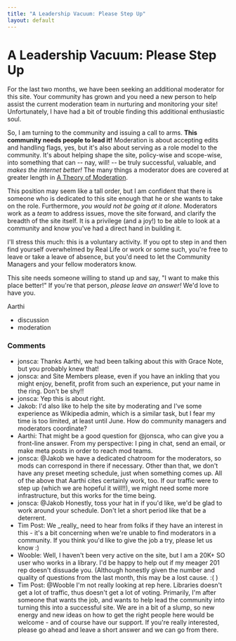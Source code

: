 ```yaml
---
title: "A Leadership Vacuum: Please Step Up"
layout: default
---
```

A Leadership Vacuum: Please Step Up
=====================
For the last two months, we have been seeking an additional moderator
for this site. Your community has grown and you need a new person to
help assist the current moderation team in nurturing and monitoring your
site! Unfortunately, I have had a bit of trouble finding this additional
enthusiastic soul.

So, I am turning to the community and issuing a call to arms. **This
community needs people to lead it!** Moderation is about accepting edits
and handling flags, yes, but it's also about serving as a role model to
the community. It's about helping shape the site, policy-wise and
scope-wise, into something that can -- nay, will! -- be truly
successful, valuable, and *makes the internet better!* The many things a
moderator does are covered at greater length in [A Theory of
Moderation](http://blog.stackoverflow.com/2009/05/a-theory-of-moderation/).

This position may seem like a tall order, but I am confident that there
is someone who is dedicated to this site enough that he or she wants to
take on the role. Furthermore, *you would not be going at it alone*.
Moderators work as a *team* to address issues, move the site forward,
and clarify the breadth of the site itself. It is a privilege (and a
joy!) to be able to look at a community and know you've had a direct
hand in building it.

I'll stress this much: this is a voluntary activity. If you opt to step
in and then find yourself overwhelmed by Real Life or work or some such,
you're free to leave or take a leave of absence, but you'd need to let
the Community Managers and your fellow moderators know.

This site needs someone willing to stand up and say, "I want to make
this place better!" If you're that person, *please leave an answer!*
We'd love to have you.

Aarthi

<ul class="tags"><li class="tag">discussion</li><li class="tag">moderation</li></ul>

### Comments ###
* jonsca: Thanks Aarthi, we had been talking about this with Grace Note, but you
probably knew that!
* jonsca: and Site Members please, even if you have an inkling that you might
enjoy, benefit, profit from such an experience, put your name in the
ring. Don't be shy!!
* jonsca: Yep this is about right.
* Jakob: I'd also like to help the site by moderating and I've some experience as
Wikipedia admin, which is a similar task, but I fear my time is too
limited, at least until June. How do community managers and moderators
coordinate?
* Aarthi: That might be a good question for @jonsca, who can give you a front-line
answer. From my perspective: I ping in chat, send an email, or make meta
posts in order to reach mod teams.
* jonsca: @Jakob we have a dedicated chatroom for the moderators, so mods can
correspond in there if necessary. Other than that, we don't have any
preset meeting schedule, just when something comes up. All of the above
that Aarthi cites certainly work, too. If our traffic were to step up
(which we are hopeful it will!!), we might need some more
infrastructure, but this works for the time being.
* jonsca: @Jakob Honestly, toss your hat in if you'd like, we'd be glad to work
around your schedule. Don't let a short period like that be a deterrent.
* Tim Post: We \_really\_ need to hear from folks if they have an interest in this -
it's a bit concerning when we're unable to find moderators in a
community. If you think you'd like to give the job a try, please let us
know :)
* Wooble: Well, I haven't been very active on the site, but I am a 20K+ SO user
who works in a library. I'd be happy to help out if my meager 201 rep
doesn't dissuade you. (Although honestly given the number and quality of
questions from the last month, this may be a lost cause. :( )
* Tim Post: @Wooble I'm not really looking at rep here. Libraries doesn't get a lot
of traffic, thus doesn't get a lot of voting. Primarily, I'm after
someone that wants the job, and wants to help lead the community into
turning this into a successful site. We are in a bit of a slump, so new
energy and new ideas on how to get the right people here would be
welcome - and of course have our support. If you're really interested,
please go ahead and leave a short answer and we can go from there.


